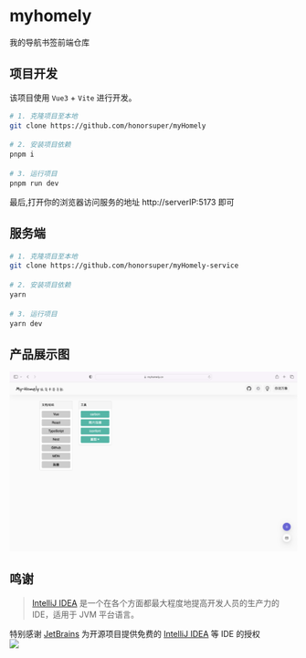 # myhomely
我的导航书签前端仓库

## 项目开发

该项目使用 `Vue3` + `Vite` 进行开发。

```sh
# 1. 克隆项目至本地
git clone https://github.com/honorsuper/myHomely

# 2. 安装项目依赖
pnpm i

# 3. 运行项目
pnpm run dev
```
最后,打开你的浏览器访问服务的地址 http://serverIP:5173 即可


## 服务端
```sh
# 1. 克隆项目至本地
git clone https://github.com/honorsuper/myHomely-service

# 2. 安装项目依赖
yarn

# 3. 运行项目
yarn dev
```


## 产品展示图

![Home](./src/assets//images/home.jpg)



## 鸣谢

> [IntelliJ IDEA](https://zh.wikipedia.org/zh-hans/IntelliJ_IDEA) 是一个在各个方面都最大程度地提高开发人员的生产力的 IDE，适用于 JVM 平台语言。

特别感谢 [JetBrains](https://www.jetbrains.com/?from=campus) 为开源项目提供免费的 [IntelliJ IDEA](https://www.jetbrains.com/idea/?from=campus) 等 IDE 的授权    
[<img src="https://gcore.jsdelivr.net/gh/oddfar/campus-imaotai/.github/jetbrains-variant.png" width="200"/>](https://www.jetbrains.com/?from=campus)




